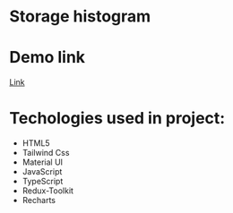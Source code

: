 # Storage histogram

# Demo link
[Link](https://sanyokmalyshev.github.io/storage_pricing/)

# Techologies used in project:
* HTML5
* Tailwind Css
* Material UI
* JavaScript
* TypeScript
* Redux-Toolkit
* Recharts
